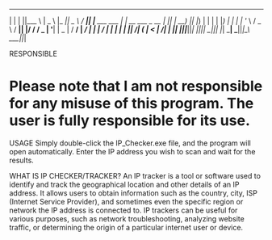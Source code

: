  _   _  ____   ____    ___  ____     ____  _                  _
| | | ||___ \ |  _ \  |_ _||  _ \   / ___|| |__    ___   ___ | | __  ___  _ __
| |_| |  __) || |_) |  | | | |_) | | |    | '_ \  / _ \ / __|| |/ / / _ \| '__|
|  _  | / __/ |  __/   | | |  __/  | |___ | | | ||  __/| (__ |   < |  __/| |
|_| |_||_____||_|     |___||_|      \____||_| |_| \___| \___||_|\_\ \___||_|

RESPONSIBLE
# Please note that I am not responsible for any misuse of this program. The user is fully responsible for its use.

USAGE
Simply double-click the IP_Checker.exe file, and the program will open automatically. Enter the IP address you wish to scan and wait for the results.

WHAT IS IP CHECKER/TRACKER?
An IP tracker is a tool or software used to identify and track the geographical location and other details of an IP address. It allows users to obtain information such as the country, city, ISP (Internet Service Provider), and sometimes even the specific region or network the IP address is connected to. IP trackers can be useful for various purposes, such as network troubleshooting, analyzing website traffic, or determining the origin of a particular internet user or device.
